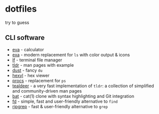 # dotfiles
try to guess

## CLI software 
- [eva](https://github.com/NerdyPepper/eva) - calculator 
- [exa](https://github.com/ogham/exa) - modern replacement for `ls` with color output & icons 
- [lf](https://github.com/gokcehan/lf) - terminal file manager
- [tldr](https://github.com/dbrgn/tealdeer) - man pages with example
- [dust](https://github.com/bootandy/dust) - fancy `du`
- [hexyl](https://github.com/sharkdp/hexyl) - hex viewer
- [procs](https://github.com/dalance/procs) - replacement for `ps`
- [tealdeer](https://github.com/dbrgn/tealdeer) - a very fast implementation of `tldr`: a collection of simplified and community-driven man pages
- [bat](https://github.com/sharkdp/bat) - cat(1) clone with syntax highlighting and Git integration
- [fd](https://github.com/sharkdp/fd) - simple, fast and user-friendly alternative to `find`
- [ripgrep](https://github.com/BurntSushi/ripgrep) - fast & user-friendly alternative to `grep`

